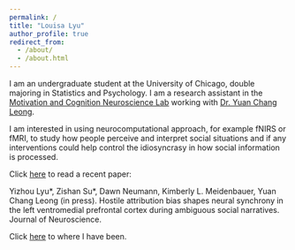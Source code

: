 ```yaml
---
permalink: /
title: "Louisa Lyu"
author_profile: true
redirect_from: 
  - /about/
  - /about.html
---
```


I am an undergraduate student at the University of Chicago, double majoring in Statistics and Psychology. I am a research assistant in the [Motivation and Cognition Neuroscience Lab](https://mcnlab.uchicago.edu/) working with [Dr. Yuan Chang Leong](https://ycleong.github.io/).

I am interested in using neurocomputational approach, for example fNIRS or fMRI, to study how people perceive and interpret social situations and if any interventions could help control the idiosyncrasy in how social information is processed.

Click [here](https://www.jneurosci.org/content/44/9/e1252232024) to read a recent paper:

Yizhou Lyu*, Zishan Su*, Dawn Neumann, Kimberly L. Meidenbauer, Yuan Chang Leong (in press). Hostile attribution bias shapes neural synchrony in the left ventromedial prefrontal cortex during ambiguous social narratives. Journal of Neuroscience.

Click [here](https://louisalyutravel.wordpress.com/2024/03/07/places-ive-been/) to where I have been.
